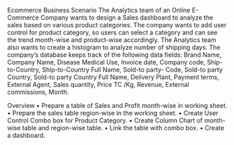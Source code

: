 Ecommerce
Business Scenario
The Analytics team of an Online E-Commerce Company wants to design a Sales dashboard to analyze the sales based on various product categories. The company wants to add user control for product category, so users can select a category and can see the trend month-wise and product-wise accordingly. 
The Analytics team also wants to create a histogram to analyze number of shipping days.
The company’s database keeps track of the following data fields:
Brand Name, Company Name, Disease Medical Use, Invoice date, Company code, Ship-to-Country, Ship-to-Country Full Name, Sold-to party- Code, Sold-to party Country, Sold-to party Country Full Name, Delivery Plant,	Payment terms,	External Agent,	Sales quantity,	Price TC /Kg, Revenue, External commissions, Month.

Overview
•	Prepare a table of Sales and Profit month-wise in working sheet.
•	Prepare the sales table region-wise in the working sheet.
•	Create User Control Combo box for Product Category.
•	Create Column Chart of month-wise table and region-wise table. 
•	Link the table with combo box.
•	Create a dashboard.
